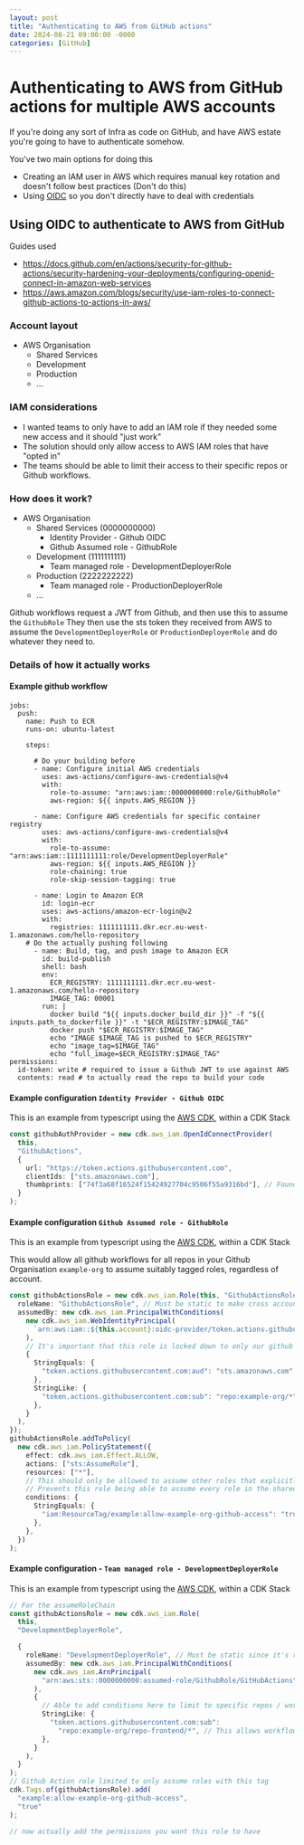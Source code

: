```yaml
---
layout: post
title: "Authenticating to AWS from GitHub actions"
date: 2024-08-21 09:00:00 -0000
categories: [GitHub]
---
```


# Authenticating to AWS from GitHub actions for multiple AWS accounts

If you're doing any sort of Infra as code on GitHub, and have AWS estate you're going to have to authenticate somehow.

You've two main options for doing this

- Creating an IAM user in AWS which requires manual key rotation and doesn't follow best practices (Don't do this)
- Using [OIDC](https://docs.aws.amazon.com/IAM/latest/UserGuide/id_roles_providers_create_oidc.html) so you don't directly have to deal with credentials

## Using OIDC to authenticate to AWS from GitHub

Guides used

- <https://docs.github.com/en/actions/security-for-github-actions/security-hardening-your-deployments/configuring-openid-connect-in-amazon-web-services>
- <https://aws.amazon.com/blogs/security/use-iam-roles-to-connect-github-actions-to-actions-in-aws/>

### Account layout

- AWS Organisation
  - Shared Services
  - Development
  - Production
  - ...

### IAM considerations

- I wanted teams to only have to add an IAM role if they needed some new access and it should "just work"
- The solution should only allow access to AWS IAM roles that have "opted in"
- The teams should be able to limit their access to their specific repos or Github workflows.

### How does it work?

- AWS Organisation
  - Shared Services (0000000000)
    - Identity Provider - Github OIDC
    - Github Assumed role - GithubRole
  - Development (1111111111)
    - Team managed role - DevelopmentDeployerRole
  - Production (2222222222)
    - Team managed role - ProductionDeployerRole
  - ...

Github workflows request a JWT from Github, and then use this to assume the `GithubRole`
They then use the sts token they received from AWS to assume the `DevelopmentDeployerRole` or `ProductionDeployerRole` and do whatever they need to.

### Details of how it actually works

#### Example github workflow

```
jobs:
  push:
    name: Push to ECR
    runs-on: ubuntu-latest

    steps:

	  # Do your building before
      - name: Configure initial AWS credentials
        uses: aws-actions/configure-aws-credentials@v4
        with:
          role-to-assume: "arn:aws:iam::0000000000:role/GithubRole"
          aws-region: ${{ inputs.AWS_REGION }}

      - name: Configure AWS credentials for specific container registry
        uses: aws-actions/configure-aws-credentials@v4
        with:
          role-to-assume: "arn:aws:iam::1111111111:role/DevelopmentDeployerRole"
          aws-region: ${{ inputs.AWS_REGION }}
          role-chaining: true
          role-skip-session-tagging: true

      - name: Login to Amazon ECR
        id: login-ecr
        uses: aws-actions/amazon-ecr-login@v2
        with:
          registries: 1111111111.dkr.ecr.eu-west-1.amazonaws.com/hello-repository
	# Do the actually pushing following
      - name: Build, tag, and push image to Amazon ECR
        id: build-publish
        shell: bash
        env:
          ECR_REGISTRY: 1111111111.dkr.ecr.eu-west-1.amazonaws.com/hello-repository
          IMAGE_TAG: 00001
        run: |
          docker build "${{ inputs.docker_build_dir }}" -f "${{ inputs.path_to_dockerfile }}" -t "$ECR_REGISTRY:$IMAGE_TAG"
          docker push "$ECR_REGISTRY:$IMAGE_TAG"
          echo "IMAGE $IMAGE_TAG is pushed to $ECR_REGISTRY"
          echo "image_tag=$IMAGE_TAG"
          echo "full_image=$ECR_REGISTRY:$IMAGE_TAG"
permissions:
  id-token: write # required to issue a Github JWT to use against AWS
  contents: read # to actually read the repo to build your code
```

#### Example configuration `Identity Provider - Github OIDC`

This is an example from typescript using the [AWS CDK](https://docs.aws.amazon.com/cdk/v2/guide/work-with-cdk-typescript.html), within a CDK Stack

```typescript
const githubAuthProvider = new cdk.aws_iam.OpenIdConnectProvider(
  this,
  "GithubActions",
  {
    url: "https://token.actions.githubusercontent.com",
    clientIds: ["sts.amazonaws.com"],
    thumbprints: ["74f3a68f16524f15424927704c9506f55a9316bd"], // Found by hand following https://docs.aws.amazon.com/IAM/latest/UserGuide/id_roles_providers_create_oidc_verify-thumbprint.html
  }
);
```

#### Example configuration `Github Assumed role - GithubRole`

This is an example from typescript using the [AWS CDK](https://docs.aws.amazon.com/cdk/v2/guide/work-with-cdk-typescript.html), within a CDK Stack

This would allow all github workflows for all repos in your Github Organisation `example-org` to assume suitably tagged roles, regardless of account.

```typescript
const githubActionsRole = new cdk.aws_iam.Role(this, "GithubActionsRole", {
  roleName: "GithubActionsRole", // Must be static to make cross account auth easier
  assumedBy: new cdk.aws_iam.PrincipalWithConditions(
    new cdk.aws_iam.WebIdentityPrincipal(
      `arn:aws:iam::${this.account}:oidc-provider/token.actions.githubusercontent.com`
    ),
    // It's important that this role is locked down to only our github orgs, as otherwise anyone on github could use permissions on our AWS infrastructure.
    {
      StringEquals: {
        "token.actions.githubusercontent.com:aud": "sts.amazonaws.com",
      },
      StringLike: {
        "token.actions.githubusercontent.com:sub": "repo:example-org/*", // This currently allows all repos in the example-org github org to assume this role.
      },
    }
  ),
});
githubActionsRole.addToPolicy(
  new cdk.aws_iam.PolicyStatement({
    effect: cdk.aws_iam.Effect.ALLOW,
    actions: ["sts:AssumeRole"],
    resources: ["*"],
    // This should only be allowed to assume other roles that explicitly opt in via the tag below.
    // Prevents this role being able to assume every role in the shared-services account
    conditions: {
      StringEquals: {
        "iam:ResourceTag/example:allow-example-org-github-access": "true",
      },
    },
  })
);
```

#### Example configuration - `Team managed role - DevelopmentDeployerRole`

This is an example from typescript using the [AWS CDK](https://docs.aws.amazon.com/cdk/v2/guide/work-with-cdk-typescript.html), within a CDK Stack

```typescript
// For the assumeRoleChain
const githubActionsRole = new cdk.aws_iam.Role(
  this,
  "DevelopmentDeployerRole",

  {
    roleName: "DevelopmentDeployerRole", // Must be static since it's referenced in GitHub Actions resources
    assumedBy: new cdk.aws_iam.PrincipalWithConditions(
      new cdk.aws_iam.ArnPrincipal(
        "arn:aws:sts::0000000000:assumed-role/GithubRole/GitHubActions"
      ),
      {
        // Able to add conditions here to limit to specific repos / workflows
        StringLike: {
          "token.actions.githubusercontent.com:sub":
            "repo:example-org/repo-frontend/*", // This allows workflows from only the `repo-frontend` repo in the example-org organisation to assume the role via the chaining.
        },
      }
    ),
  }
);
// Github Action role limited to only assume roles with this tag
cdk.Tags.of(githubActionsRole).add(
  "example:allow-example-org-github-access",
  "true"
);

// now actually add the permissions you want this role to have
```

